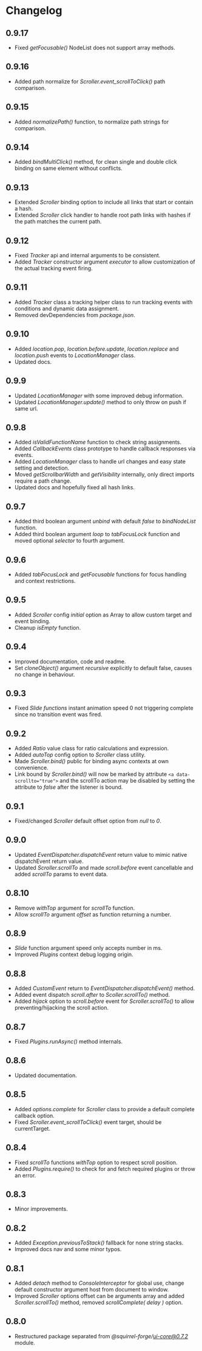 # Changelog

## 0.9.17
 - Fixed *getFocusable()* NodeList does not support array methods.

## 0.9.16
 - Added path normalize for *Scroller.event_scrollToClick()* path comparison.

## 0.9.15
 - Added *normalizePath()* function, to normalize path strings for comparison.

## 0.9.14
 - Added *bindMultiClick()* method, for clean single and double click binding on same element without conflicts.

## 0.9.13
 - Extended *Scroller* binding option to include all links that start or contain a hash.
 - Extended *Scroller* click handler to handle root path links with hashes if the path matches the current path.

## 0.9.12
 - Fixed *Tracker* api and internal arguments to be consistent.
 - Added *Tracker* constructor argument *executor* to allow customization of the actual tracking event firing.

## 0.9.11
 - Added *Tracker* class a tracking helper class to run tracking events with conditions and dynamic data assignment.
 - Removed devDependencies from *package.json*.

## 0.9.10
 - Added *location.pop*, *location.before.update*, *location.replace* and *location.push* events to *LocationManager* class.
 - Updated docs.

## 0.9.9
 - Updated *LocationManager* with some improved debug information.
 - Updated *LocationManager.update()* method to only throw on push if same url.

## 0.9.8
 - Added *isValidFunctionName* function to check string assignments.
 - Added *CallbackEvents* class prototype to handle callback responses via events.
 - Added *LocationManager* class to handle url changes and easy state setting and detection.
 - Moved *getScrollbarWidth* and *getVisibility* internally, only direct imports require a path change.
 - Updated docs and hopefully fixed all hash links.

## 0.9.7
 - Added third boolean argument *unbind* with default *false* to *bindNodeList* function.
 - Added third boolean argument *loop* to *tabFocusLock* function and moved optional *selector* to fourth argument. 

## 0.9.6
 - Added *tabFocusLock* and *getFocusable* functions for focus handling and context restrictions.

## 0.9.5
 - Added *Scroller* config *initial* option as Array to allow custom target and event binding.
 - Cleanup *isEmpty* function.

## 0.9.4
 - Improved documentation, code and readme.
 - Set *cloneObject()* argument *recursive* explicitly to default false, causes no change in behaviour.

## 0.9.3
 - Fixed *Slide functions* instant animation speed 0 not triggering complete since no transition event was fired. 

## 0.9.2
 - Added *Ratio* value class for ratio calculations and expression.
 - Added *autoTop* config option to *Scroller* class utility.
 - Made *Scroller.bind()* public for binding async contexts at own convenience.
 - Link bound by *Scroller.bind()* will now be marked by attribute ```<a data-scrollto="true">``` and the scrollTo action may be disabled by setting the attribute to *false* after the listener is bound. 

## 0.9.1
 - Fixed/changed *Scroller* default offset option from *null* to *0*.

## 0.9.0
 - Updated *EventDispatcher.dispatchEvent* return value to mimic native dispatchEvent return value.
 - Updated *Scroller.scrollTo* and made *scroll.before* event cancellable and added *scrollTo* params to event data.

## 0.8.10
 - Remove *withTop* argument for *scrollTo* function.
 - Allow *scrollTo* argument *offset* as function returning a number.

## 0.8.9
 - *Slide* function argument speed only accepts number in ms.
 - Improved *Plugins* context debug logging origin.

## 0.8.8
 - Added *CustomEvent* return to *EventDispatcher.dispatchEvent()* method.
 - Added event dispatch *scroll.after* to *Scoller.scrollTo()* method.
 - Added *hijack* option to *scroll.before* event for *Scroller.scrollTo()* to allow preventing/hijacking the scroll action.

## 0.8.7
 - Fixed *Plugins.runAsync()* method internals.

## 0.8.6
 - Updated documentation.

## 0.8.5
 - Added *options.complete* for *Scroller* class to provide a default complete callback option.
 - Fixed *Scroller.event_scrollToClick()* event target, should be currentTarget.

## 0.8.4
 - Fixed *scrollTo* functions *withTop* option to respect scroll position.
 - Added *Plugins.require()* to check for and fetch required plugins or throw an error.

## 0.8.3
 - Minor improvements.

## 0.8.2
 - Added *Exception.previousToStack()* fallback for none string stacks.
 - Improved docs nav and some minor typos.

## 0.8.1
 - Added *detach* method to *ConsoleInterceptor* for global use, change default constructor argument host from document to window.
 - Improved *Scroller* options offset can be arguments array and added *Scroller.scrollTo()* method, removed *scrollComplete( delay )* option.

## 0.8.0
 - Restructured package separated from *@squirrel-forge/ui-core@0.7.2* module.
